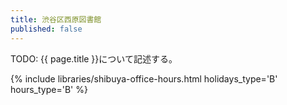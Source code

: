 ```yaml
---
title: 渋谷区西原図書館
published: false
---
```


TODO: {{ page.title }}について記述する。

{% include libraries/shibuya-office-hours.html holidays_type='B' hours_type='B' %}
